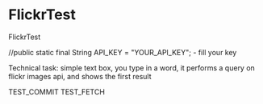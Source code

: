 # FlickrTest
FlickrTest

//public static final String API_KEY = "YOUR_API_KEY"; - fill your key

Technical task:
simple text box, you type in a word, it performs a query on flickr images api,
and shows the first result

TEST_COMMIT
TEST_FETCH
